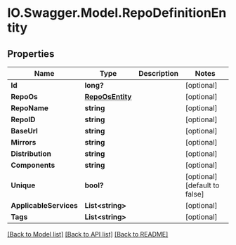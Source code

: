 # IO.Swagger.Model.RepoDefinitionEntity
## Properties

Name | Type | Description | Notes
------------ | ------------- | ------------- | -------------
**Id** | **long?** |  | [optional] 
**RepoOs** | [**RepoOsEntity**](RepoOsEntity.md) |  | [optional] 
**RepoName** | **string** |  | [optional] 
**RepoID** | **string** |  | [optional] 
**BaseUrl** | **string** |  | [optional] 
**Mirrors** | **string** |  | [optional] 
**Distribution** | **string** |  | [optional] 
**Components** | **string** |  | [optional] 
**Unique** | **bool?** |  | [optional] [default to false]
**ApplicableServices** | **List&lt;string&gt;** |  | [optional] 
**Tags** | **List&lt;string&gt;** |  | [optional] 

[[Back to Model list]](../README.md#documentation-for-models) [[Back to API list]](../README.md#documentation-for-api-endpoints) [[Back to README]](../README.md)

